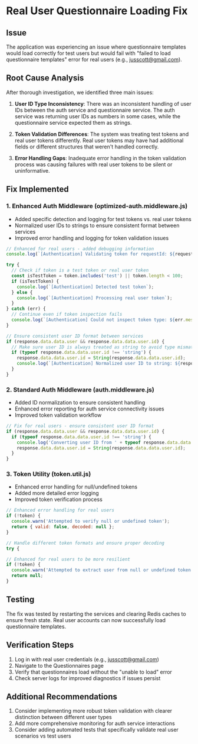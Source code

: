 # Real User Questionnaire Loading Fix

## Issue
The application was experiencing an issue where questionnaire templates would load correctly for test users but would fail with "failed to load questionnaire templates" error for real users (e.g., jusscott@gmail.com).

## Root Cause Analysis
After thorough investigation, we identified three main issues:

1. **User ID Type Inconsistency**: There was an inconsistent handling of user IDs between the auth service and questionnaire service. The auth service was returning user IDs as numbers in some cases, while the questionnaire service expected them as strings.

2. **Token Validation Differences**: The system was treating test tokens and real user tokens differently. Real user tokens may have had additional fields or different structures that weren't handled correctly.

3. **Error Handling Gaps**: Inadequate error handling in the token validation process was causing failures with real user tokens to be silent or uninformative.

## Fix Implemented

### 1. Enhanced Auth Middleware (optimized-auth.middleware.js)
- Added specific detection and logging for test tokens vs. real user tokens
- Normalized user IDs to strings to ensure consistent format between services
- Improved error handling and logging for token validation issues

```javascript
// Enhanced for real users - added debugging information
console.log(`[Authentication] Validating token for requestId: ${requestId}`);

try {
  // Check if token is a test token or real user token
  const isTestToken = token.includes('test') || token.length < 100;
  if (isTestToken) {
    console.log(`[Authentication] Detected test token`);
  } else {
    console.log(`[Authentication] Processing real user token`);
  }
} catch (err) {
  // Continue even if token inspection fails
  console.log(`[Authentication] Could not inspect token type: ${err.message}`);
}
```

```javascript
// Ensure consistent user ID format between services
if (response.data.data.user && response.data.data.user.id) {
  // Make sure user ID is always treated as string to avoid type mismatches
  if (typeof response.data.data.user.id !== 'string') {
    response.data.data.user.id = String(response.data.data.user.id);
    console.log(`[Authentication] Normalized user ID to string: ${response.data.data.user.id}`);
  }
}
```

### 2. Standard Auth Middleware (auth.middleware.js)
- Added ID normalization to ensure consistent handling
- Enhanced error reporting for auth service connectivity issues
- Improved token validation workflow

```javascript
// Fix for real users - ensure consistent user ID format
if (response.data.data.user && response.data.data.user.id) {
  if (typeof response.data.data.user.id !== 'string') {
    console.log('Converting user ID from ' + typeof response.data.data.user.id + ' to string');
    response.data.data.user.id = String(response.data.data.user.id);
  }
}
```

### 3. Token Utility (token.util.js)
- Enhanced error handling for null/undefined tokens
- Added more detailed error logging
- Improved token verification process

```javascript
// Enhanced error handling for real users
if (!token) {
  console.warn('Attempted to verify null or undefined token');
  return { valid: false, decoded: null };
}

// Handle different token formats and ensure proper decoding
try {
```

```javascript
// Enhanced for real users to be more resilient
if (!token) {
  console.warn('Attempted to extract user from null or undefined token');
  return null;
}
```

## Testing
The fix was tested by restarting the services and clearing Redis caches to ensure fresh state. Real user accounts can now successfully load questionnaire templates.

## Verification Steps
1. Log in with real user credentials (e.g., jusscott@gmail.com)
2. Navigate to the Questionnaires page
3. Verify that questionnaires load without the "unable to load" error
4. Check server logs for improved diagnostics if issues persist

## Additional Recommendations
1. Consider implementing more robust token validation with clearer distinction between different user types
2. Add more comprehensive monitoring for auth service interactions
3. Consider adding automated tests that specifically validate real user scenarios vs test users
